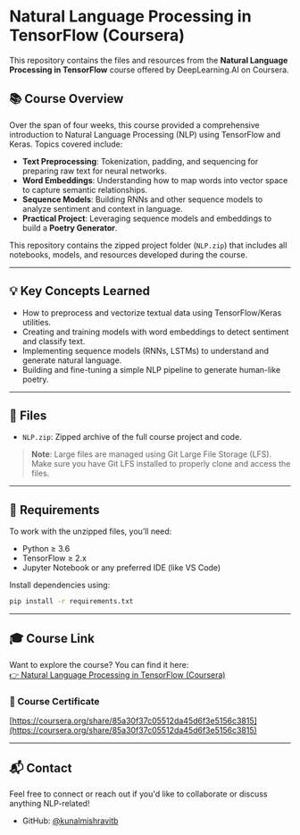 # Natural Language Processing in TensorFlow (Coursera)

This repository contains the files and resources from the **Natural Language Processing in TensorFlow** course offered by DeepLearning.AI on Coursera.

## 📚 Course Overview

Over the span of four weeks, this course provided a comprehensive introduction to Natural Language Processing (NLP) using TensorFlow and Keras. Topics covered include:

- **Text Preprocessing**: Tokenization, padding, and sequencing for preparing raw text for neural networks.
- **Word Embeddings**: Understanding how to map words into vector space to capture semantic relationships.
- **Sequence Models**: Building RNNs and other sequence models to analyze sentiment and context in language.
- **Practical Project**: Leveraging sequence models and embeddings to build a **Poetry Generator**.

This repository contains the zipped project folder (`NLP.zip`) that includes all notebooks, models, and resources developed during the course.

---

## 💡 Key Concepts Learned

- How to preprocess and vectorize textual data using TensorFlow/Keras utilities.
- Creating and training models with word embeddings to detect sentiment and classify text.
- Implementing sequence models (RNNs, LSTMs) to understand and generate natural language.
- Building and fine-tuning a simple NLP pipeline to generate human-like poetry.

---

## 📁 Files

- `NLP.zip`: Zipped archive of the full course project and code.

> **Note**: Large files are managed using Git Large File Storage (LFS). Make sure you have Git LFS installed to properly clone and access the files.

---

## 📌 Requirements

To work with the unzipped files, you’ll need:

- Python ≥ 3.6  
- TensorFlow ≥ 2.x  
- Jupyter Notebook or any preferred IDE (like VS Code)

Install dependencies using:

```bash
pip install -r requirements.txt
```

---

## 🎓 Course Link

Want to explore the course? You can find it here:  
[👉 Natural Language Processing in TensorFlow (Coursera)](https://www.coursera.org/learn/natural-language-processing-tensorflow)

### 🌟 Course Certificate
[https://coursera.org/share/85a30f37c05512da45d6f3e5156c3815](https://coursera.org/share/85a30f37c05512da45d6f3e5156c3815)

---

## 📬 Contact

Feel free to connect or reach out if you'd like to collaborate or discuss anything NLP-related!

- GitHub: [@kunalmishravitb](https://github.com/kunalmishravitb)
